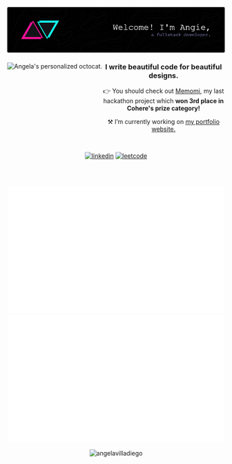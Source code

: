 <img align="center" src="banner.png" alt="Welcome, I'm Angie, a fullstack developer.">

<div>
<img align="left" height="200" src="https://i.imgur.com/9kvfPGd.png" alt="Angela's personalized octocat.">

<h3 align="center">I write beautiful code for beautiful designs.</h3>
<p align="center">👉 You should check out <a href="https://github.com/AngelaVilladiego/memomi" target="_blank">Memomi</a>, my last hackathon project which <b>won 3rd place in Cohere's prize category!</b></p>
<p align="center">⚒️ I’m currently working on <a href="https://github.com/AngelaVilladiego/web-portfolio-v2" target="_blank">my portfolio website.</a></p>
</div>
<br>
<p align="center"> 
  <a href="https://www.linkedin.com/in/angela-villadiego/" target="_blank"><img src="https://img.shields.io/badge/AngelaVilladiego-blue?style=for-the-badge&logo=linkedin&logoColor=333333&color=CCCCFF&link=https%3A%2F%2Fwww.linkedin.com%2Fin%2Fangela-villadiego%2F" alt="linkedin"></a>
  <a href="https://leetcode.com/AngelaVilladiego/" target="_blank"><img alt="leetcode" src="https://img.shields.io/badge/AngelaVilladiego-blue?style=for-the-badge&logo=leetcode&logoColor=333333&color=CCCCFF&link=https%3A%2F%2Fwww.leetcode.com%2Fangelavilladiego%2F"></a>
</p>
<br><br>
<p align="center">
 <img  src="https://raw.githubusercontent.com/AngelaVilladiego/github-stats/c954431fc721889d536816f4760388a1c87c2ebe/generated/overview.svg" alt="Angie's Github Stats">
 <img  src="https://raw.githubusercontent.com/AngelaVilladiego/github-stats/c954431fc721889d536816f4760388a1c87c2ebe/generated/languages.svg" alt="Angie's Top Languages">
</p>
<p align="center"> <img src="https://komarev.com/ghpvc/?username=angelavilladiego&label=Profile%20views&color=777799&style=for-the-badge" alt="angelavilladiego" /> </p>



